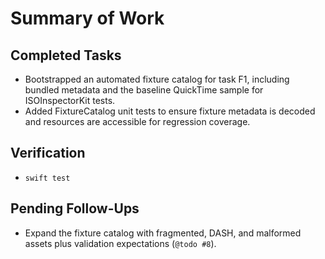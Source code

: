 # Summary of Work

## Completed Tasks

- Bootstrapped an automated fixture catalog for task F1, including bundled metadata and the baseline QuickTime sample
  for ISOInspectorKit tests.
- Added FixtureCatalog unit tests to ensure fixture metadata is decoded and resources are accessible for regression
  coverage.

## Verification

- `swift test`

## Pending Follow-Ups

- Expand the fixture catalog with fragmented, DASH, and malformed assets plus validation expectations (`@todo #8`).
